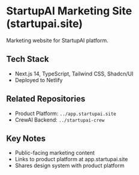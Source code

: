 # StartupAI Marketing Site (startupai.site)

Marketing website for StartupAI platform.

## Tech Stack
- Next.js 14, TypeScript, Tailwind CSS, Shadcn/UI
- Deployed to Netlify

## Related Repositories
- Product Platform: `../app.startupai.site`
- CrewAI Backend: `../startupai-crew`

## Key Notes
- Public-facing marketing content
- Links to product platform at app.startupai.site
- Shares design system with product platform
